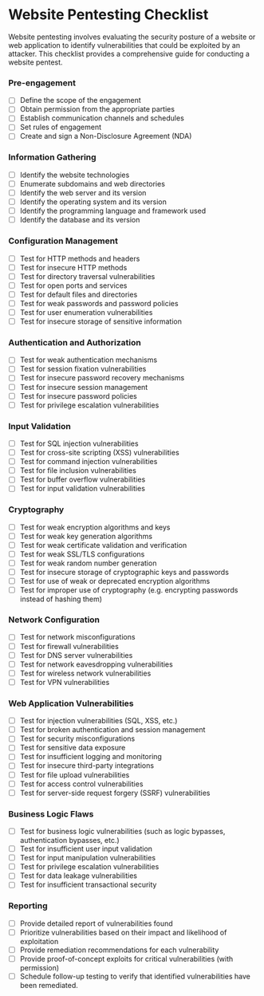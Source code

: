 # Website Pentesting Checklist

Website pentesting involves evaluating the security posture of a website or web application to identify vulnerabilities that could be exploited by an attacker. This checklist provides a comprehensive guide for conducting a website pentest.

### Pre-engagement

 - [ ] Define the scope of the engagement
 - [ ] Obtain permission from the appropriate parties
 - [ ] Establish communication channels and schedules
 - [ ] Set rules of engagement
 - [ ] Create and sign a Non-Disclosure Agreement (NDA)

### Information Gathering

 - [ ] Identify the website technologies
 - [ ] Enumerate subdomains and web directories
 - [ ] Identify the web server and its version
 - [ ] Identify the operating system and its version
 - [ ] Identify the programming language and framework used
 - [ ] Identify the database and its version

### Configuration Management

 - [ ] Test for HTTP methods and headers
 - [ ] Test for insecure HTTP methods
 - [ ] Test for directory traversal vulnerabilities
 - [ ] Test for open ports and services
 - [ ] Test for default files and directories
 - [ ] Test for weak passwords and password policies
 - [ ] Test for user enumeration vulnerabilities
 - [ ] Test for insecure storage of sensitive information

### Authentication and Authorization

 - [ ] Test for weak authentication mechanisms
 - [ ] Test for session fixation vulnerabilities
 - [ ] Test for insecure password recovery mechanisms
 - [ ] Test for insecure session management
 - [ ] Test for insecure password policies
 - [ ] Test for privilege escalation vulnerabilities

### Input Validation

 - [ ] Test for SQL injection vulnerabilities
 - [ ] Test for cross-site scripting (XSS) vulnerabilities
 - [ ] Test for command injection vulnerabilities
 - [ ] Test for file inclusion vulnerabilities
 - [ ] Test for buffer overflow vulnerabilities
 - [ ] Test for input validation vulnerabilities

### Cryptography

 - [ ] Test for weak encryption algorithms and keys
 - [ ] Test for weak key generation algorithms
 - [ ] Test for weak certificate validation and verification
 - [ ] Test for weak SSL/TLS configurations
 - [ ] Test for weak random number generation
 - [ ] Test for insecure storage of cryptographic keys and passwords
 - [ ] Test for use of weak or deprecated encryption algorithms
 - [ ] Test for improper use of cryptography (e.g. encrypting passwords instead of hashing them)

### Network Configuration

- [ ] Test for network misconfigurations
- [ ] Test for firewall vulnerabilities
- [ ] Test for DNS server vulnerabilities
- [ ] Test for network eavesdropping vulnerabilities
- [ ] Test for wireless network vulnerabilities
- [ ] Test for VPN vulnerabilities

### Web Application Vulnerabilities

- [ ] Test for injection vulnerabilities (SQL, XSS, etc.)
- [ ] Test for broken authentication and session management
- [ ] Test for security misconfigurations
- [ ] Test for sensitive data exposure
- [ ] Test for insufficient logging and monitoring
- [ ] Test for insecure third-party integrations
- [ ] Test for file upload vulnerabilities
- [ ] Test for access control vulnerabilities
- [ ] Test for server-side request forgery (SSRF) vulnerabilities

### Business Logic Flaws

- [ ] Test for business logic vulnerabilities (such as logic bypasses, authentication bypasses, etc.)
- [ ] Test for insufficient user input validation
- [ ] Test for input manipulation vulnerabilities
- [ ] Test for privilege escalation vulnerabilities
- [ ] Test for data leakage vulnerabilities
- [ ] Test for insufficient transactional security

### Reporting

- [ ] Provide detailed report of vulnerabilities found
- [ ] Prioritize vulnerabilities based on their impact and likelihood of exploitation
- [ ] Provide remediation recommendations for each vulnerability
- [ ] Provide proof-of-concept exploits for critical vulnerabilities (with permission)
- [ ] Schedule follow-up testing to verify that identified vulnerabilities have been remediated.

